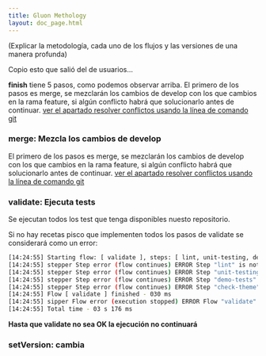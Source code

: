 ```yaml
---
title: Gluon Methology
layout: doc_page.html
---
```


(Explicar la metodología, cada uno de los flujos y las versiones de una manera profunda)

Copio esto que salió del de usuarios...

**finish** tiene 5 pasos, como podemos observar arriba. El primero de los pasos es merge, se mezclarán los cambios de develop con los que cambios en la rama feature, si algún conflicto habrá que solucionarlo antes de continuar. [ver el apartado resolver conflictos usando la línea de comando git](#gitresolve-Resolver-conflictos-usando-la-línea-de-comando-de-git)

### merge: Mezcla los cambios de develop

El primero de los pasos es merge, se mezclarán los cambios de develop con los que cambios en la rama feature, si algún conflicto habrá que solucionarlo antes de continuar. [ver el apartado resolver conflictos usando la línea de comando git](#gitresolve-Resolver-conflictos-usando-la-línea-de-comando-de-git)

### validate: Ejecuta tests

Se ejecutan todos los test que tenga disponibles nuesto repositorio.

Si no hay recetas pisco que implementen todos los pasos de validate se considerará como un error:

```bash
[14:24:55] Starting flow: [ validate ], steps: [ lint, unit-testing, demo-tests, check-theme ]
[14:24:55] stepper Step error (flow continues) ERROR Step "lint" is not implemented for context "recipe"
[14:24:55] stepper Step error (flow continues) ERROR Step "unit-testing" is not implemented for context "recipe"
[14:24:55] stepper Step error (flow continues) ERROR Step "demo-tests" is not implemented for context "recipe"
[14:24:55] stepper Step error (flow continues) ERROR Step "check-theme" is not implemented for context "recipe"
[14:24:55] Flow [ validate ] finished - 030 ms
[14:24:55] sipper Flow error (execution stopped) ERROR Flow "validate" ended with an error
[14:24:55] Total time - 03 s 176 ms
```

 **Hasta que validate no sea OK la ejecución no continuará**
 
### setVersion: cambia
